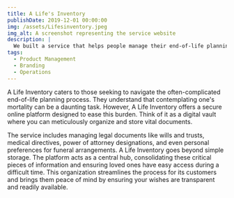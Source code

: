 ```yaml
---
title: A Life's Inventory
publishDate: 2019-12-01 00:00:00
img: /assets/Lifesinventory.jpeg
img_alt: A screenshot representing the service website
description: |
  We built a service that helps people manage their end-of-life planning in a secure, managable and not-so-grim way.
tags:
  - Product Management
  - Branding
  - Operations
---
```


A Life Inventory caters to those seeking to navigate the often-complicated end-of-life planning process. They understand that contemplating one's mortality can be a daunting task. However, A Life Inventory offers a secure online platform designed to ease this burden. Think of it as a digital vault where you can meticulously organize and store vital documents.

The service includes managing legal documents like wills and trusts, medical directives, power of attorney designations, and even personal preferences for funeral arrangements. A Life Inventory goes beyond simple storage. The platform acts as a central hub, consolidating these critical pieces of information and ensuring loved ones have easy access during a difficult time. This organization streamlines the process for its customers and brings them peace of mind by ensuring your wishes are transparent and readily available.